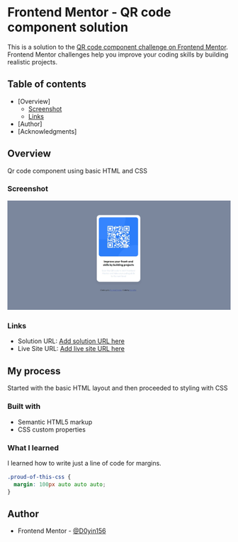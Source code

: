 # Frontend Mentor - QR code component solution

This is a solution to the [QR code component challenge on Frontend Mentor](https://www.frontendmentor.io/challenges/qr-code-component-iux_sIO_H). Frontend Mentor challenges help you improve your coding skills by building realistic projects. 

## Table of contents

- [Overview]
  - [Screenshot](#screenshot)
  - [Links](#links)
- [Author]
- [Acknowledgments]



## Overview
Qr code component using basic HTML and CSS

### Screenshot

![](images/solution-desktop-screenshot.jpeg)


### Links

- Solution URL: [Add solution URL here](https://github.com/doyin156/qr_code_component.git)
- Live Site URL: [Add live site URL here](https://your-live-site-url.com)

## My process
Started with the basic HTML layout and then proceeded to styling with CSS
### Built with

- Semantic HTML5 markup
- CSS custom properties

### What I learned

I learned how to write just a line of code for margins.

```css
.proud-of-this-css {
  margin: 100px auto auto auto;
}
```

## Author

- Frontend Mentor - [@D0yin156](https://www.frontendmentor.io/profile/Doyin156)
